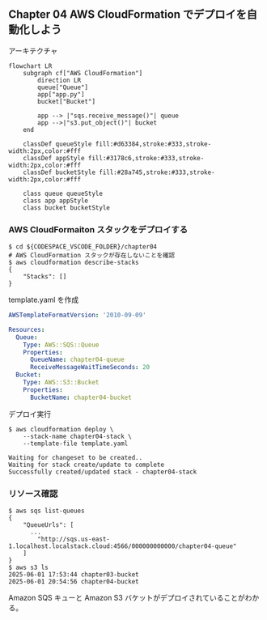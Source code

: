 ## Chapter 04 AWS CloudFormation でデプロイを自動化しよう

アーキテクチャ

```mermaid
flowchart LR
    subgraph cf["AWS CloudFormation"]
        direction LR
        queue["Queue"]
        app["app.py"]
        bucket["Bucket"]

        app --> |"sqs.receive_message()"| queue
        app -->|"s3.put_object()"| bucket
    end

    classDef queueStyle fill:#d63384,stroke:#333,stroke-width:2px,color:#fff
    classDef appStyle fill:#3178c6,stroke:#333,stroke-width:2px,color:#fff
    classDef bucketStyle fill:#28a745,stroke:#333,stroke-width:2px,color:#fff

    class queue queueStyle
    class app appStyle
    class bucket bucketStyle
```

### AWS CloudFormaiton スタックをデプロイする

```shell
$ cd ${CODESPACE_VSCODE_FOLDER}/chapter04
# AWS CloudFormation スタックが存在しないことを確認
$ aws cloudformation describe-stacks
{
    "Stacks": []
}
```

template.yaml を作成

```chapter04/template.yaml
AWSTemplateFormatVersion: '2010-09-09'

Resources:
  Queue:
    Type: AWS::SQS::Queue
    Properties:
      QueueName: chapter04-queue
      ReceiveMessageWaitTimeSeconds: 20
  Bucket:
    Type: AWS::S3::Bucket
    Properties:
      BucketName: chapter04-bucket
```

デプロイ実行

```shell
$ aws cloudformation deploy \
    --stack-name chapter04-stack \
    --template-file template.yaml

Waiting for changeset to be created..
Waiting for stack create/update to complete
Successfully created/updated stack - chapter04-stack
```

### リソース確認

```shell
$ aws sqs list-queues
{
    "QueueUrls": [
      ...
        "http://sqs.us-east-1.localhost.localstack.cloud:4566/000000000000/chapter04-queue"
    ]
}
$ aws s3 ls
2025-06-01 17:53:44 chapter03-bucket
2025-06-01 20:54:56 chapter04-bucket
```

Amazon SQS キューと Amazon S3 バケットがデプロイされていることがわかる。
